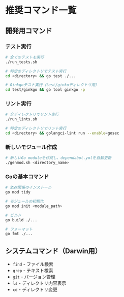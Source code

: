 # 推奨コマンド一覧

## 開発用コマンド

### テスト実行
```bash
# 全てのテストを実行
./run_tests.sh

# 特定のディレクトリでテスト実行
cd <directory> && go test ./...

# Ginkgoテスト実行（test/ginkoディレクトリ用）
cd test/ginkgo && go tool ginkgo -p
```

### リント実行
```bash
# 全ディレクトリでリント実行
./run_lints.sh

# 特定のディレクトリでリント実行
cd <directory> && golangci-lint run --enable=gosec
```

### 新しいモジュール作成
```bash
# 新しいGo moduleを作成し、dependabot.ymlを自動更新
./genmod.sh <directory_name>
```

### Goの基本コマンド
```bash
# 依存関係のインストール
go mod tidy

# モジュールの初期化
go mod init <module_path>

# ビルド
go build ./...

# フォーマット
go fmt ./...
```

## システムコマンド（Darwin用）
- `find` - ファイル検索
- `grep` - テキスト検索
- `git` - バージョン管理
- `ls` - ディレクトリ内容表示
- `cd` - ディレクトリ変更